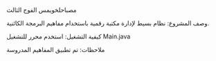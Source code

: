 
 مصباحلخويمس
الفوج الثالث

 وصف المشروع:
نظام بسيط لإدارة مكتبة رقمية باستخدام مفاهيم البرمجة الكائنية.

 كيفية التشغيل:
استخدم محرر للتشغيل Main.java

 ملاحظات:
تم تطبيق المفاهيم المدروسة
